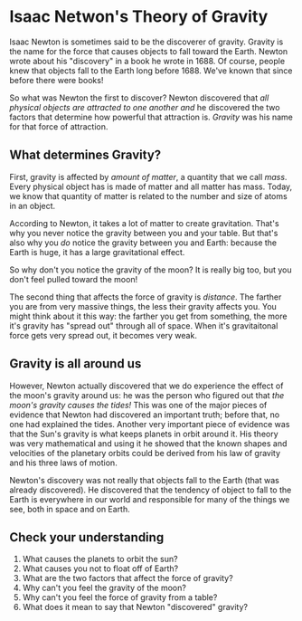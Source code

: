 # Isaac Netwon's Theory of Gravity

Isaac Newton is sometimes said to be the discoverer of gravity. Gravity is the name for the force that causes objects to fall toward the Earth. Newton wrote about his "discovery" in a book he wrote in 1688. Of course, people knew that objects fall to the Earth long before 1688. We've known that since before there were books! 

So what was Newton the first to discover? Newton discovered that _all physical objects are attracted to one another_  _and_ he discovered the two factors that determine how powerful that attraction is. _Gravity_ was his name for that force of attraction.

## What determines Gravity?

First, gravity is affected by _amount of matter_, a quantity that we call _mass_. Every physical object has is made of matter and all matter has mass. Today, we know that quantity of matter is related to the number and size of atoms in an object. 

According to Newton, it takes a lot of matter to create gravitation. That's why you never notice the gravity between you and your table. But that's also why you _do_ notice the gravity between you and Earth: because the Earth is huge, it has a large gravitational effect.

So why don't you notice the gravity of the moon? It is really big too, but you don't feel pulled toward the moon!

The second thing that affects the force of gravity is _distance_. The farther you are from very massive things, the less their gravity affects you. You might think about it this way: the farther you get from something, the more it's gravity has "spread out" through all of space. When it's gravitaitonal force gets very spread out, it becomes very weak. 

## Gravity is all around us

However, Newton actually discovered that we do  experience the effect of the moon's gravity around us: he was the person who figured out that _the moon's gravity causes the tides!_ This was one of the major pieces of evidence that Newton had discovered an important truth; before that, no one had explained the tides. Another very important piece of evidence was that the Sun's gravity is what keeps planets in orbit around it. His theory was very mathematical and using it he showed that the known shapes and velocities of the planetary orbits could be derived from his law of gravity and his three laws of motion.

Newton's discovery was not really that objects fall to the Earth (that was already discovered). He discovered that the tendency of object to fall to the Earth is everywhere in our world and responsible for many of the things we see, both in space and on Earth.

## Check your understanding

1. What causes the planets to orbit the sun?
1. What causes you not to float off of Earth?
1. What are the two factors that affect the force of gravity?
1. Why can't you feel the gravity of the moon?
1. Why can't you feel the force of gravity from a table?
1. What does it mean to say that Newton "discovered" gravity?


